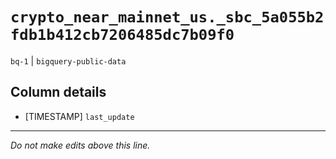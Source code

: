 # `crypto_near_mainnet_us._sbc_5a055b2fdb1b412cb7206485dc7b09f0`
`bq-1` | `bigquery-public-data`

## Column details
* [TIMESTAMP] `last_update`

-------------------------------------------------------------------------------
*Do not make edits above this line.*
